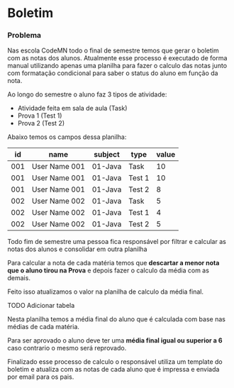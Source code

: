 # Boletim

### Problema

Nas escola CodeMN todo o final de semestre temos que gerar o boletim com as notas dos alunos. Atualmente esse processo é executado de forma manual utilizando apenas uma planilha para fazer o calculo das notas junto com formatação condicional para saber o status do aluno em função da nota.

Ao longo do semestre o aluno faz 3 tipos de atividade:

- Atividade feita em sala de aula (Task)
- Prova 1 (Test 1)
- Prova 2 (Test 2)

Abaixo temos os campos dessa planilha:

| id  	| name          	| subject 	| type   	| value 	|
|-----	|---------------	|---------	|--------	|-------	|
| 001 	| User Name 001 	| 01-Java 	| Task   	| 10    	|
| 001 	| User Name 001 	| 01-Java 	| Test 1 	| 10    	|
| 001 	| User Name 001 	| 01-Java 	| Test 2 	| 8     	|
| 002 	| User Name 002 	| 01-Java 	| Task   	| 5     	|
| 002 	| User Name 002 	| 01-Java 	| Test 1 	| 4     	|
| 002 	| User Name 002 	| 01-Java 	| Test 2 	| 5     	|


Todo fim de semestre uma pessoa fica responsável por filtrar e calcular as notas dos alunos e consolidar em outra planilha

Para calcular a nota de cada matéria temos que **descartar a menor nota que o aluno tirou na Prova** e depois fazer o calculo da média com as demais. 

Feito isso atualizamos o valor na planilha de calculo  da média final.

TODO Adicionar tabela

Nesta planilha temos a média final do aluno que é calculada com base nas médias de cada matéria. 

Para ser aprovado o aluno deve ter uma **média final igual ou superior a 6** caso contrario o mesmo será reprovado. 

Finalizado esse processo de calculo o responsável utiliza um template do boletim e atualiza com as notas de cada aluno que é impressa e enviada por email para os pais.
